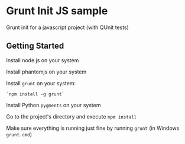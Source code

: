 # Grunt Init JS sample

Grunt init for a javascript project (with QUnit tests)

## Getting Started

Install node.js on your system

Install phantomjs on your system

Install `grunt` on your system:

    `npm install -g grunt`

Install Python `pygments` on your system

Go to the project's directory and execute `npm install`

Make sure everything is running just fine by running `grunt` (in Windows `grunt.cmd`)
